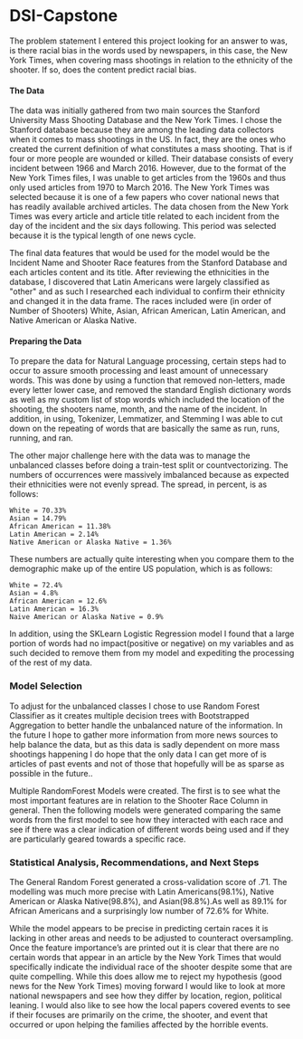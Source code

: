 # DSI-Capstone
The problem statement I entered this project looking for an answer to was, is there racial bias in the words used by newspapers, in this case, the New York Times, when covering mass shootings in relation to the ethnicity of the shooter. If so, does the content predict racial bias.

#### The Data
The data was initially gathered from two main sources the Stanford University Mass Shooting Database and the New York Times. I chose the Stanford database because they are among the leading data collectors when it comes to mass shootings in the US. In fact, they are the ones who created the current definition of what constitutes a mass shooting. That is if four or more people are wounded or killed. Their database consists of every incident between 1966 and March 2016. However, due to the format of the New York Times files, I was unable to get articles from the 1960s and thus only used articles from 1970 to March 2016. The New York Times was selected because it is one of a few papers who cover national news that has readily available archived articles. The data chosen from the New York Times was every article and article title related to each incident from the day of the incident and the six days following. This period was selected because it is the typical length of one news cycle.

The final data features that would be used for the model would be the Incident Name and Shooter Race features from the Stanford Database and each articles content and its title. After reviewing the ethnicities in the database, I discovered that Latin Americans were largely classified as "other" and as such I researched each individual to confirm their ethnicity and changed it in the data frame. The races included were (in order of Number of Shooters) White, Asian, African American, Latin American, and Native American or Alaska Native.


#### Preparing the Data
To prepare the data for Natural Language processing, certain steps had to occur to assure smooth processing and least amount of unnecessary words. This was done by using a function that removed non-letters, made every letter lower case, and removed the standard English dictionary words as well as my custom list of stop words which included the location of the shooting, the shooters name, month, and the name of the incident. In addition, in using, Tokenizer, Lemmatizer, and Stemming I was able to cut down on the repeating of words that are basically the same as run, runs, running, and ran.

The other major challenge here with the data was to manage the unbalanced classes before doing a train-test split or countvectorizing. The numbers of occurrences were massively imbalanced because as expected their ethnicities were not evenly spread. The spread, in percent, is as follows:

    White = 70.33%
    Asian = 14.79%
    African American = 11.38%
    Latin American = 2.14%
    Native American or Alaska Native = 1.36%

These numbers are actually quite interesting when you compare them to the demographic make up of the entire US population, which is as follows:

    White = 72.4%
    Asian = 4.8%
    African American = 12.6%
    Latin American = 16.3%
    Naive American or Alaska Native = 0.9%

In addition, using the SKLearn Logistic Regression model I found that a large portion of words had no impact(positive or negative) on my variables and as such decided to remove them from my model and expediting the processing of the rest of my data.

### Model Selection
To adjust for the unbalanced classes I chose to use Random Forest Classifier as it creates multiple decision trees with Bootstrapped Aggregation to better handle the unbalanced nature of the information. In the future I hope to gather more information from more news sources to help balance the data, but as this data is sadly dependent on more mass shootings happening I do hope that the only data I can get more of is articles of past events and not of those that hopefully will be as sparse as possible in the future..

Multiple RandomForest Models were created. The first is to see what the most important features are in relation to the Shooter Race Column in general. Then the following models were generated comparing the same words from the first model to see how they interacted with each race and see if there was a clear indication of different words being used and if they are particularly geared towards a specific race.

### Statistical Analysis, Recommendations, and Next Steps
The General Random Forest generated a cross-validation score of .71. The modelling was much more precise with Latin Americans(98.1%), Native American or Alaska Native(98.8%), and Asian(98.8%).As well as 89.1% for African Americans and a surprisingly low number of 72.6% for White.

While the model appears to be precise in predicting certain races it is lacking in other areas and needs to be adjusted to counteract oversampling. Once the feature importance’s are printed out it is clear that there are no certain words that appear in an article by the New York Times that would specifically indicate the individual race of the shooter despite some that are quite compelling. While this does allow me to reject my hypothesis (good news for the New York Times) moving forward I would like to look at more national newspapers and see how they differ by location, region, political leaning. I would also like to see how the local papers covered events to see if their focuses are primarily on the crime, the shooter, and event that occurred or upon helping the families affected by the horrible events.

